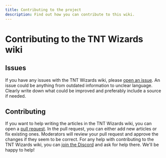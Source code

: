 ```yaml
---
title: Contributing to the project
description: Find out how you can contribute to this wiki.
---
```


# Contributing to the TNT Wizards wiki

## Issues
If you have any issues with the TNT Wizards wiki, please [open an issue](https://github.com/ImPlotzes/tnt-wizards-wiki/issues/new). 
An issue could be anything from outdated information to unclear language. 
Clearly write down what could be improved and preferably include a source if needed.

## Contributing
If you want to help writing the articles in the TNT Wizards wiki, you can open 
a [pull request](https://github.com/ImPlotzes/tnt-wizards-wiki/pulls). In the pull request,
you can either add new articles or fix existing ones. Moderators will review your pull request and
approve the changes if they seem to be correct. For any help with contributing to the TNT Wizards wiki,
you can [join the Discord](https://discord.gg/Mappy28gZD) and ask for help there. 
We'll be happy to help!
